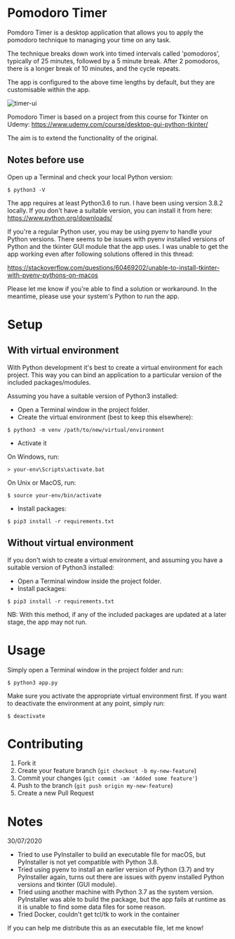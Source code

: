 # Pomodoro Timer

Pomdoro Timer is a desktop application that allows you to apply the pomodoro technique to managing your time on any task. 

The technique breaks down work into timed intervals called 'pomodoros', typically of 25 minutes, followed by a 5 minute break. After 2 pomodoros, there is a longer break of 10 minutes, and the cycle repeats.

The app is configured to the above time lengths by default, but they are customisable within the app.

![timer-ui](https://github.com/github/mc-anon/tk-pomodoro-timer/blob/assets/pomodoro-screenshot-timer.png 
)

Pomodoro Timer is based on a project from this course for Tkinter on Udemy: https://www.udemy.com/course/desktop-gui-python-tkinter/

The aim is to extend the functionality of the original.


## Notes before use

Open up a Terminal and check your local Python version:
```shell script
$ python3 -V
``` 
The app requires at least Python3.6 to run. I have been using version 3.8.2 locally.
If you don't have a suitable version, you can install it from here: https://www.python.org/downloads/

If you're a regular Python user, you may be using pyenv to handle your Python versions. 
There seems to be issues with pyenv installed versions of Python and the tkinter GUI module that the app uses.
I was unable to get the app working even after following solutions offered in this thread:

https://stackoverflow.com/questions/60469202/unable-to-install-tkinter-with-pyenv-pythons-on-macos

Please let me know if you're able to find a solution or workaround.
In the meantime, please use your system's Python to run the app.

# Setup
## With virtual environment
With Python development it's best to create a virtual environment for each project. 
This way you can bind an application to a particular version of the included packages/modules.

Assuming you have a suitable version of Python3 installed: 
- Open a Terminal window in the project folder.
- Create the virtual environment (best to keep this elsewhere):
```shell script
$ python3 -m venv /path/to/new/virtual/environment
``` 
- Activate it
        
On Windows, run:
```shell script
> your-env\Scripts\activate.bat
```

On Unix or MacOS, run:
```shell script
$ source your-env/bin/activate
```

- Install packages:
```shell script
$ pip3 install -r requirements.txt
```

## Without virtual environment
If you don't wish to create a virtual environment, and assuming you have a suitable version of Python3 installed:

- Open a Terminal window inside the project folder.
- Install packages:
```shell script
$ pip3 install -r requirements.txt
```

NB: With this method, if any of the included packages are updated at a later stage, the app may not run.


# Usage
Simply open a Terminal window in the project folder and run:

```shell script
$ python3 app.py
``` 

Make sure you activate the appropriate virtual environment first.
If you want to deactivate the environment at any point, simply run:
```shell script
$ deactivate
```

# Contributing
1. Fork it
2. Create your feature branch (`git checkout -b my-new-feature`)
3. Commit your changes (`git commit -am 'Added some feature'`)
4. Push to the branch (`git push origin my-new-feature`)
5. Create a new Pull Request

# Notes
30/07/2020
- Tried to use PyInstaller to build an executable file for macOS, but PyInstaller is not yet compatible with Python 3.8.
- Tried using pyenv to install an earlier version of Python (3.7) and try PyInstaller again, turns out there are issues with pyenv installed Python versions and tkinter (GUI module).
- Tried using another machine with Python 3.7 as the system version. PyInstaller was able to build the package, but the app fails at runtime as it is unable to find some data files for some reason. 
- Tried Docker, couldn't get tcl/tk to work in the container

If you can help me distribute this as an executable file, let me know!
